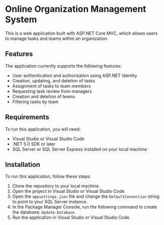 # Online Organization Management System
This is a web application built with ASP.NET Core MVC, which allows users to manage tasks and teams within an organization.

## Features
The application currently supports the following features:
- User authentication and authorization using ASP.NET Identity
- Creation, updating, and deletion of tasks
- Assignment of tasks to team members
- Requesting task review from managers
- Creation and deletion of teams
- Filtering tasks by team

## Requirements
To run this application, you will need:
- Visual Studio or Visual Studio Code
- .NET 5.0 SDK or later
- SQL Server or SQL Server Express installed on your local machine

## Installation
To run this application, follow these steps:
1. Clone the repository to your local machine.
2. Open the project in Visual Studio or Visual Studio Code.
3. Open the `appsettings.json` file and change the `DefaultConnection` string to point to your SQL Server instance.
4. In the Package Manager Console, run the following command to create the database: `Update-Database`.
5. Run the application in Visual Studio or Visual Studio Code.
